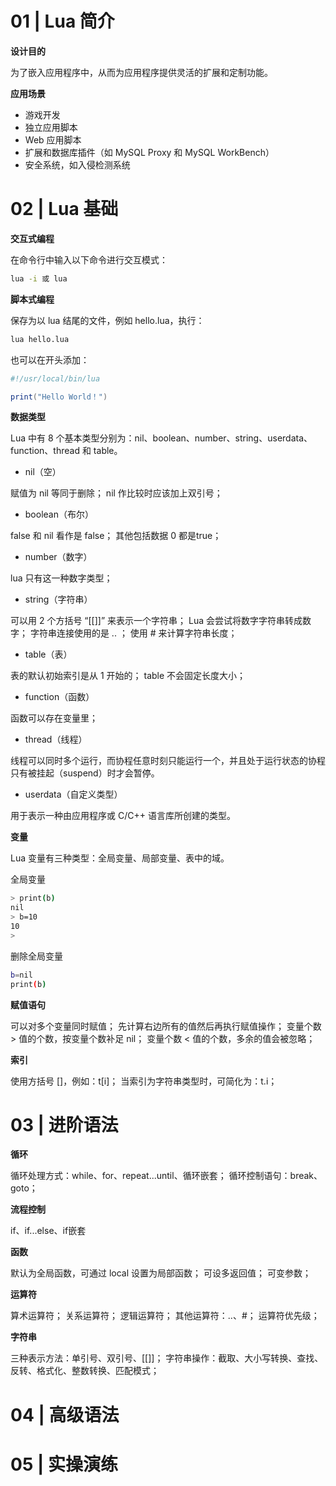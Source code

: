 # 01 | Lua 简介

**设计目的**

为了嵌入应用程序中，从而为应用程序提供灵活的扩展和定制功能。

**应用场景**

- 游戏开发
- 独立应用脚本
- Web 应用脚本
- 扩展和数据库插件（如 MySQL Proxy 和 MySQL WorkBench）
- 安全系统，如入侵检测系统

# 02 | Lua 基础

**交互式编程**

在命令行中输入以下命令进行交互模式：

```bash
lua -i 或 lua
```

**脚本式编程**

保存为以 lua 结尾的文件，例如 hello.lua，执行：

```bash
lua hello.lua
```

也可以在开头添加：

```lua
#!/usr/local/bin/lua

print("Hello World！")
```


**数据类型**

Lua 中有 8 个基本类型分别为：nil、boolean、number、string、userdata、function、thread 和 table。

- nil（空）

赋值为 nil 等同于删除；
nil 作比较时应该加上双引号；

- boolean（布尔）

false 和 nil 看作是 false；
其他包括数据 0 都是true；

- number（数字）

lua 只有这一种数字类型；

- string（字符串）

可以用 2 个方括号 “[[]]” 来表示一个字符串；
Lua 会尝试将数字字符串转成数字；
字符串连接使用的是 .. ；
使用 # 来计算字符串长度；

- table（表）

表的默认初始索引是从 1 开始的；
table 不会固定长度大小；

- function（函数）

函数可以存在变量里；

- thread（线程）

线程可以同时多个运行，而协程任意时刻只能运行一个，并且处于运行状态的协程只有被挂起（suspend）时才会暂停。

- userdata（自定义类型）

用于表示一种由应用程序或 C/C++ 语言库所创建的类型。

**变量**

Lua 变量有三种类型：全局变量、局部变量、表中的域。

全局变量

```bash
> print(b)
nil
> b=10
10
>
```

删除全局变量

```bash
b=nil
print(b)
```

**赋值语句**

可以对多个变量同时赋值；
先计算右边所有的值然后再执行赋值操作；
变量个数 > 值的个数，按变量个数补足 nil；
变量个数 < 值的个数，多余的值会被忽略；

**索引**

使用方括号 []，例如：t[i]；
当索引为字符串类型时，可简化为：t.i；

# 03 | 进阶语法

**循环**

循环处理方式：while、for、repeat...until、循环嵌套；
循环控制语句：break、goto；

**流程控制**

if、if...else、if嵌套

**函数**

默认为全局函数，可通过 local 设置为局部函数；
可设多返回值；
可变参数；

**运算符**

算术运算符；
关系运算符；
逻辑运算符；
其他运算符：..、#；
运算符优先级；

**字符串**

三种表示方法：单引号、双引号、[[]]；
字符串操作：截取、大小写转换、查找、反转、格式化、整数转换、匹配模式；



# 04 | 高级语法



# 05 | 实操演练



